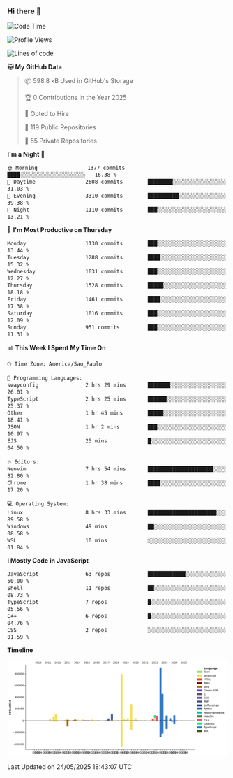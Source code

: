 ### Hi there 👋

<!--START_SECTION:waka-->
![Code Time](http://img.shields.io/badge/Code%20Time-7%2C175%20hrs%202%20mins-blue)

![Profile Views](http://img.shields.io/badge/Profile%20Views-1-blue)

![Lines of code](https://img.shields.io/badge/From%20Hello%20World%20I%27ve%20Written-3.5%20million%20lines%20of%20code-blue)

**🐱 My GitHub Data** 

> 📦 598.8 kB Used in GitHub's Storage 
 > 
> 🏆 0 Contributions in the Year 2025
 > 
> 💼 Opted to Hire
 > 
> 📜 119 Public Repositories 
 > 
> 🔑 55 Private Repositories 
 > 
**I'm a Night 🦉** 

```text
🌞 Morning                1377 commits        ████░░░░░░░░░░░░░░░░░░░░░   16.38 % 
🌆 Daytime                2608 commits        ████████░░░░░░░░░░░░░░░░░   31.03 % 
🌃 Evening                3310 commits        ██████████░░░░░░░░░░░░░░░   39.38 % 
🌙 Night                  1110 commits        ███░░░░░░░░░░░░░░░░░░░░░░   13.21 % 
```
📅 **I'm Most Productive on Thursday** 

```text
Monday                   1130 commits        ███░░░░░░░░░░░░░░░░░░░░░░   13.44 % 
Tuesday                  1288 commits        ████░░░░░░░░░░░░░░░░░░░░░   15.32 % 
Wednesday                1031 commits        ███░░░░░░░░░░░░░░░░░░░░░░   12.27 % 
Thursday                 1528 commits        █████░░░░░░░░░░░░░░░░░░░░   18.18 % 
Friday                   1461 commits        ████░░░░░░░░░░░░░░░░░░░░░   17.38 % 
Saturday                 1016 commits        ███░░░░░░░░░░░░░░░░░░░░░░   12.09 % 
Sunday                   951 commits         ███░░░░░░░░░░░░░░░░░░░░░░   11.31 % 
```


📊 **This Week I Spent My Time On** 

```text
🕑︎ Time Zone: America/Sao_Paulo

💬 Programming Languages: 
swayconfig               2 hrs 29 mins       ███████░░░░░░░░░░░░░░░░░░   26.01 % 
TypeScript               2 hrs 25 mins       ██████░░░░░░░░░░░░░░░░░░░   25.37 % 
Other                    1 hr 45 mins        █████░░░░░░░░░░░░░░░░░░░░   18.41 % 
JSON                     1 hr 2 mins         ███░░░░░░░░░░░░░░░░░░░░░░   10.97 % 
EJS                      25 mins             █░░░░░░░░░░░░░░░░░░░░░░░░   04.50 % 

🔥 Editors: 
Neovim                   7 hrs 54 mins       █████████████████████░░░░   82.80 % 
Chrome                   1 hr 38 mins        ████░░░░░░░░░░░░░░░░░░░░░   17.20 % 

💻 Operating System: 
Linux                    8 hrs 33 mins       ██████████████████████░░░   89.58 % 
Windows                  49 mins             ██░░░░░░░░░░░░░░░░░░░░░░░   08.58 % 
WSL                      10 mins             ░░░░░░░░░░░░░░░░░░░░░░░░░   01.84 % 
```

**I Mostly Code in JavaScript** 

```text
JavaScript               63 repos            ████████████░░░░░░░░░░░░░   50.00 % 
Shell                    11 repos            ██░░░░░░░░░░░░░░░░░░░░░░░   08.73 % 
TypeScript               7 repos             █░░░░░░░░░░░░░░░░░░░░░░░░   05.56 % 
C++                      6 repos             █░░░░░░░░░░░░░░░░░░░░░░░░   04.76 % 
CSS                      2 repos             ░░░░░░░░░░░░░░░░░░░░░░░░░   01.59 % 
```



**Timeline**

![Lines of Code chart](https://raw.githubusercontent.com/jampow/jampow/master/assets/bar_graph.png)


 Last Updated on 24/05/2025 18:43:07 UTC
<!--END_SECTION:waka-->
